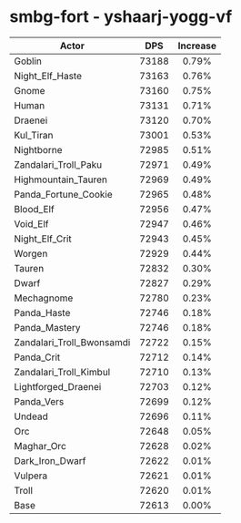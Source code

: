 # smbg-fort - yshaarj-yogg-vf
| Actor | DPS | Increase |
|---|:---:|:---:|
|Goblin|73188|0.79%|
|Night_Elf_Haste|73163|0.76%|
|Gnome|73160|0.75%|
|Human|73131|0.71%|
|Draenei|73120|0.70%|
|Kul_Tiran|73001|0.53%|
|Nightborne|72985|0.51%|
|Zandalari_Troll_Paku|72971|0.49%|
|Highmountain_Tauren|72969|0.49%|
|Panda_Fortune_Cookie|72965|0.48%|
|Blood_Elf|72956|0.47%|
|Void_Elf|72947|0.46%|
|Night_Elf_Crit|72943|0.45%|
|Worgen|72929|0.44%|
|Tauren|72832|0.30%|
|Dwarf|72827|0.29%|
|Mechagnome|72780|0.23%|
|Panda_Haste|72746|0.18%|
|Panda_Mastery|72746|0.18%|
|Zandalari_Troll_Bwonsamdi|72722|0.15%|
|Panda_Crit|72712|0.14%|
|Zandalari_Troll_Kimbul|72710|0.13%|
|Lightforged_Draenei|72703|0.12%|
|Panda_Vers|72699|0.12%|
|Undead|72696|0.11%|
|Orc|72648|0.05%|
|Maghar_Orc|72628|0.02%|
|Dark_Iron_Dwarf|72622|0.01%|
|Vulpera|72621|0.01%|
|Troll|72620|0.01%|
|Base|72613|0.00%|
